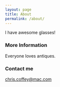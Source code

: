 ```yaml
---
layout: page
title: About
permalink: /about/
---
```


I have awesome glasses!

### More Information

Everyone loves antiques.

### Contact me

[chris.coffey@mac.com](mailto:chris.coffey@mac.com)
